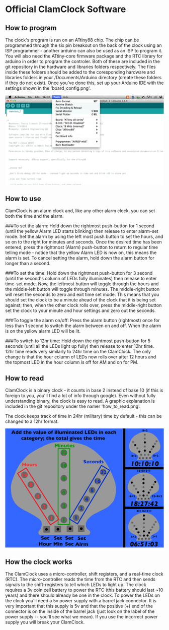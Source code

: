 Official ClamClock Software
=======

How to program
--------------

The clock's program is run on an ATtiny88 chip. The chip can be programmed through the six pin breakout on the back of the clock using an ISP programmer - another arduino can also be used as an ISP to program it. You will also need the ATtiny-core firmware package and the RTC library for arduino in order to program the controler. Both of these are included in the git repository in the hardware and libraries folders respectively. The files inside these folders should be added to the coresponding hardware and libraries folders in your /Documents/Arduino directory (create these folders if they do not exist). Once you've done this, set up your Arduino IDE with the settings shown in the 'board_config.png'.

![board_config.png](board_config.png)

How to use
----------

ClamClock is an alarm clock and, like any other alarm clock, you can set both the time and the alarm. 

###To set the alarm:
Hold down the rightmost push-button for 1 second (until the yellow Alarm LED starts blinking) then release to enter alarm-set mode. Set the alarm by using the left most push button to set the hours, and so on to the right for minutes and seconds. Once the desired time has been entered, press the rightmost (Alarm) push-button to return to regular time telling mode - notice that the yellow Alarm LED is now on, this means the alarm is set. To cancel setting the alarm, hold down the alarm button for longer than a second. 

###To set the time: 
Hold down the rightmost push-button for 3 second (until the second's column of LEDs fully illuminates) then release to enter time-set mode. Now, the leftmost button will toggle through the hours and the middle-left button will toggle through minutes. The middle-right button will reset the seconds to zero and exit time set mode. This means that you should set the clock to be a minute ahead of the clock that it is being set against; then, when the other clock rolls over, press the middle-right button set the clock to your minute and hour settings and zero out the seconds. 

###To toggle the alarm on/off: 
Press the alarm button (rightmost) once for less than 1 second to switch the alarm between on and off. When the alarm is on the yellow alarm LED will be lit.

###To switch to 12hr time: 
Hold down the rightmost push-button for 5 seconds (until all the LEDs light up fully) then release to enter 12hr time. 12hr time reads very similarly to 24hr time on the ClamClock. The only change is that the hour column of LEDs now rolls over after 12 hours and the topmost LED in the hour column is off for AM and on for PM. 

How to read
-----------
ClamClock is a binary clock - it counts in base 2 instead of base 10 (if this is foreign to you, you'll find a lot of info through google). Even without fully understanding binary, the clock is easy to read. A graphic explanation is included in the git repository under the namer 'how_to_read.png'.

The clock keeps track of time in 24hr (military) time by default - this can be changed to a 12hr format.

![how_to_read.png](how_to_read.png)

How the clock works
-------------------
The ClamClock uses a micro-controller, shift registers, and a real-time clock (RTC). The micro-controller reads the time from the RTC and then sends signals to the shift-registers to tell which LEDs to light up. The clock requires a 3v coin cell battery to power the RTC (this battery should last ~10 years) and there should already be one in the clock. To power the LEDs on the clock you'll need a 5v power supply with a barrel jack connector. It is very important that this supply is 5v and that the positive (+) end of the connector is on the inside of the barrel jack (just look on the label of the power supply -- you'll see what we mean). If you use the incorrect power supply you will break your ClamClock.
